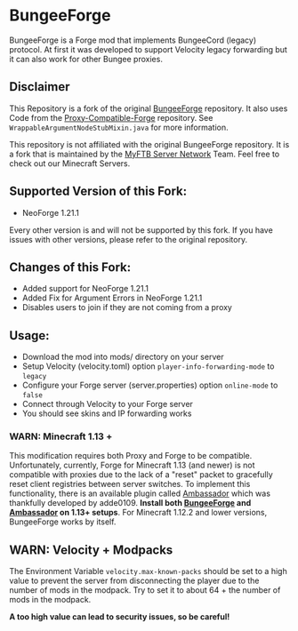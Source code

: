 # BungeeForge

BungeeForge is a Forge mod that implements BungeeCord (legacy) protocol.
At first it was developed to support Velocity legacy forwarding but it can also work for other Bungee proxies. 

## Disclaimer

This Repository is a fork of the original [BungeeForge](https://github.com/caunt/BungeeForge) repository. 
It also uses Code from the [Proxy-Compatible-Forge](https://github.com/adde0109/Proxy-Compatible-Forge) repository. See `WrappableArgumentNodeStubMixin.java` for more information.

This repository is not affiliated with the original BungeeForge repository. It is a fork that is maintained by the [MyFTB Server Network](https://myftb.de/) Team. Feel free to check out our Minecraft Servers.

## Supported Version of this Fork:

- NeoForge 1.21.1

Every other version is and will not be supported by this fork. If you have issues with other versions, please refer to the original repository.

## Changes of this Fork:

- Added support for NeoForge 1.21.1
- Added Fix for Argument Errors in NeoForge 1.21.1
- Disables users to join if they are not coming from a proxy

## Usage:
- Download the mod into mods/ directory on your server
- Setup Velocity (velocity.toml) option `player-info-forwarding-mode` to `legacy`
- Configure your Forge server (server.properties) option `online-mode` to `false`
- Connect through Velocity to your Forge server
- You should see skins and IP forwarding works

### WARN: Minecraft 1.13 +
This modification requires both Proxy and Forge to be compatible. Unfortunately, currently, Forge for Minecraft 1.13 (and newer) is not compatible with proxies due to the lack of a "reset" packet to gracefully reset client registries between server switches. To implement this functionality, there is an available plugin called [Ambassador](https://github.com/adde0109/Ambassador) which was thankfully developed by adde0109. **Install both [BungeeForge](https://github.com/caunt/BungeeForge/releases) and [Ambassador](https://github.com/adde0109/Ambassador/releases) on 1.13+ setups**. For Minecraft 1.12.2 and lower versions, BungeeForge works by itself.

## WARN: Velocity + Modpacks
The Environment Variable `velocity.max-known-packs` should be set to a high value to prevent the server from disconnecting the player due to the number of mods in the modpack. Try to set it to about 64 + the number of mods in the modpack.

**A too high value can lead to security issues, so be careful!**